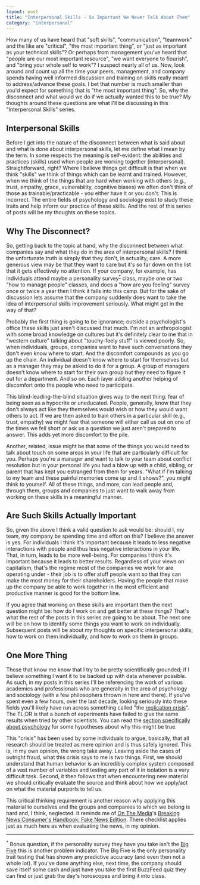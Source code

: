 ```yaml
---
layout: post
title: "Interpersonal Skills - So Important We Never Talk About Them"
category: "interpersonal"
---
```


How many of us have heard that "soft skills", "communication", "teamwork" and the like are "critical", "the most important thing", or "just as important as your technical skills"?  Or perhaps from management you've heard that "people are our most important resource", "we want everyone to flourish", and "bring your whole self to work"?  I suspect nearly all of us.  Now, look around and count up all the time your peers, management, and company spends having well informed discussion and training on skills really meant to address/advance these goals.  I bet that number is much smaller than you'd expect for something that is "the most important thing".  So, why the disconnect and what would we do if we actually wanted this to be true?  My thoughts around these questions are what I'll be discussing in this "Interpersonal Skills" series.

## Interpersonal Skills
Before I get into the nature of the disconnect between what is said about and what is done about interpersonal skills, let me define what I mean by the term.  In some respects the meaning is self-evident: the abilities and practices (skills) used when people are working together (interpersonal).  Straightforward, right?  Where I believe things get difficult is that when we think "skills" we think of things which can be learnt and trained.  However, when we think of the things that are hard when working with others (e.g., trust, empathy, grace, vulnerability, cognitive biases) we often don't think of those as trainable/practicable - you either have it or you don't.  This is incorrect.  The entire fields of psychology and sociology exist to study these traits and help inform our practice of these skills.  And the rest of this series of posts will be my thoughts on these topics.

## Why The Disconnect?
So, getting back to the topic at hand, why the disconnect between what companies say and what they do in the area of interpersonal skills?  I think the unfortunate truth is simply that they don't, in actuality, care. A more generous view may be that they want to care but it's so far down on the list that it gets effectively no attention.  If your company, for example, has individuals attend maybe a personality survey<sup>[\*](#foot1)</sup> class, maybe one or two "how to manage people" classes, and does a "how are you feeling" survey once or twice a year then I think it falls into this camp.  But for the sake of discussion lets assume that the company suddenly does want to take the idea of interpersonal skills improvement seriously.  What might get in the way of that?

Probably the first thing is going to be ignorance; outside a psychologist's office these skills just aren't discussed that much.  I'm not an anthropologist with some broad knowledge on cultures but it's definitely clear to me that in "western culture" talking about "touchy-feely stuff" is viewed poorly.  So, when individuals, groups, companies want to have such conversations they don't even know where to start.  And the discomfort compounds as you go up the chain.  An individual doesn't know where to start for themselves but as a manager they may be asked to do it for a group.  A group of managers doesn't know where to start for their own group but they need to figure it out for a department.  And so on.  Each layer adding another helping of discomfort onto the people who need to participate.

This blind-leading-the-blind situation gives way to the next thing: fear of being seen as a hypocrite or uneducated.  People, generally, know that they don't always act like they themselves would wish or how they would want others to act.  If we are then asked to train others in a particular skill (e.g., trust, empathy) we might fear that someone will either call us out on one of the times we fell short or ask us a question we just aren't prepared to answer.  This adds yet more discomfort to the pile.

Another, related, issue might be that some of the things you would need to talk about touch on some areas in your life that are particularly difficult for you.  Perhaps you're a manager and want to talk to your team about conflict resolution but in your personal life you had a blow up with a child, sibling, or parent that has kept you estranged from them for years.  "What if I'm talking to my team and these painful memories come up and it shows?", you might think to yourself.  All of these things, and more, can lead people and, through them, groups and companies to just want to walk away from working on these skills in a meaningful manner.

## Are Such Skills Actually Important
So, given the above I think a valid question to ask would be: should I, my team, my company be spending time and effort on this?  I believe the answer is yes.  For individuals I think it's important because it leads to less negative interactions with people and thus less negative interactions in your life.  That, in turn, leads to be more well-being.  For companies I think it's important because it leads to better results.  Regardless of your views on capitalism, that's the regime most of the companies we work for are operating under - their job is to offer stuff people want so that they can make the most money for their shareholders.  Having the people that make up the company be able to work together in the most efficient and productive manner is good for the bottom line.

If you agree that working on these skills are important then the next question might be: how do I work on and get better at these things?  That's what the rest of the posts in this series are going to be about.  The next one will be on how to identify some things you want to work on individually.  Subsequent posts will be about my thoughts on specific interpersonal skills, how to work on them individually, and how to work on them in groups.

## One More Thing
Those that know me know that I try to be pretty scientifically grounded; if I believe something I want it to be backed up with data whenever possible.  As such, in my posts in this series I'll be referencing the work of various academics and professionals who are generally in the area of psychology and sociology (with a few philosophers thrown in here and there).  If you've spent even a few hours, over the last decade, looking seriously into these fields you'll likely have run across something called "the [replication crisis](https://en.wikipedia.org/wiki/Replication_crisis)".  The TL;DR is that a bunch of experiments have failed to give the same results when tried by other scientists.  You can read the [section specifically about psychology](https://en.wikipedia.org/wiki/Replication_crisis#In_psychology) for some hypotheses about why this might be true.

This "crisis" has been used by some individuals to argue, basically, that all research should be treated as mere opinion and is thus safely ignored.  This is, in my own opinion, the wrong take away.  Leaving aside the cases of outright fraud, what this crisis says to me is two things.  First, we should understand that human behavior is an incredibly complex system composed of a vast number of variables and testing any part of it in isolation is a very difficult task.  Second, it then follows that when encountering new material we should critically evaluate the source and think about how we apply/act on what the material purports to tell us.

This critical thinking requirement is another reason why applying this material to ourselves and the groups and companies to which we belong is hard and, I think, neglected.  It reminds me of [On The Media](https://www.wnycstudios.org/podcasts/otm_)'s [Breaking News Consumer's Handbook: Fake News Edition](https://www.wnycstudios.org/podcasts/otm/segments/breaking-news-consumer-handbook-fake-news-edition).  There checklist applies just as much here as when evaluating the news, in my opinion.


---
<sup><a name="foot1">\*</a></sup> Bonus question, if the personality survey they have you take isn't the [Big Five](https://en.wikipedia.org/wiki/Big_Five_personality_traits) this is another problem indicator.  The Big Five is the only personality trait testing that has shown any predictive accuracy (and even then not a whole lot). If you've done anything else, next time, the company should save itself some cash and just have you take the first BuzzFeed quiz they can find or just grab the day's horoscopes and bring it into class.